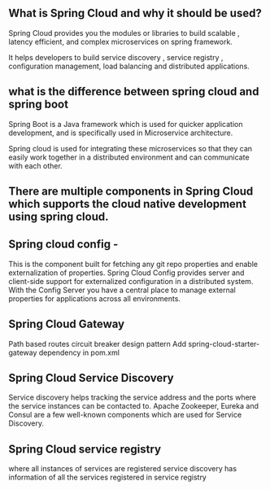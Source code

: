 **What is Spring Cloud and why it should be used?**
---------------------------------------------------
Spring Cloud provides you the modules or libraries to build scalable , latency efficient, 
and complex microservices on spring framework.

It helps developers to build service discovery , service registry , configuration management,
load balancing and distributed applications.

**what is the difference between spring cloud and spring boot**
---------------------------------------------------------------
Spring Boot is a Java framework which is used for quicker application development, and is specifically used in Microservice architecture.

Spring cloud is used for integrating these microservices so that they can easily work together in a distributed 
environment and can communicate with each other.

**There are multiple components in Spring Cloud which supports the cloud native development using spring cloud.**
-----------------------------------------------------------------------------------------------------------------

**Spring cloud config** - 
--------------------------
This is the component built for fetching any git repo properties and enable externalization of properties.
Spring Cloud Config provides server and client-side support for externalized configuration in a distributed system. 
With the Config Server you have a central place to manage external properties for applications across all environments.

**Spring Cloud Gateway**
-------------------------
Path based routes
circuit breaker design pattern
Add spring-cloud-starter-gateway dependency in pom.xml


**Spring Cloud Service Discovery**
----------------------------------

Service discovery helps tracking the service address and the ports where the service instances can be contacted to.
Apache Zookeeper, Eureka and Consul are a few well-known components which are used for Service Discovery.

**Spring Cloud service registry**
------------------------------------

where all instances of services are registered
service discovery has information of all the services registered in service registry





